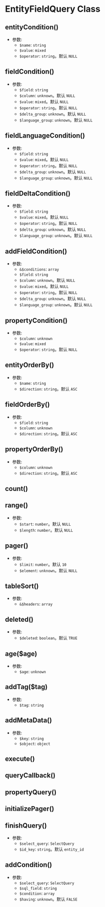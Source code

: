 # EntityFieldQuery Class


## entityCondition()
- 参数:
  - `$name`: `string`
  - `$value`: `mixed`
  - `$operator`: `string`。默认 `NULL`


## fieldCondition()
- 参数:
  - `$field`: `string`
  - `$column`: `unknown`。默认 `NULL`
  - `$value`: `mixed`。默认 `NULL`
  - `$operator`: `string`。默认 `NULL`
  - `$delta_group`: `unknown`。默认 `NULL`
  - `$language_group`: `unknown`。默认 `NULL`


## fieldLanguageCondition()
- 参数:
  - `$field`: `string`
  - `$value`: `mixed`。默认 `NULL`
  - `$operator`: `string`。默认 `NULL`
  - `$delta_group`: `unknown`。默认 `NULL`
  - `$language_group`: `unknown`。默认 `NULL`


## fieldDeltaCondition()
- 参数:
  - `$field`: `string`
  - `$value`: `mixed`。默认 `NULL`
  - `$operator`: `string`。默认 `NULL`
  - `$delta_group`: `unknown`。默认 `NULL`
  - `$language_group`: `unknown`。默认 `NULL`


## addFieldCondition()
- 参数:
  - `&$conditions`: `array`
  - `$field`: `string`
  - `$column`: `unknown`。默认 `NULL`
  - `$value`: `mixed`。默认 `NULL`
  - `$operator`: `string`。默认 `NULL`
  - `$delta_group`: `unknown`。默认 `NULL`
  - `$language_group`: `unknown`。默认 `NULL`


## propertyCondition()
- 参数:
  - `$column`: `unknown`
  - `$value`: `mixed`
  - `$operator`: `string`。默认 `NULL`


## entityOrderBy()
- 参数:
  - `$name`: `string`
  - `$direction`: `string`。默认 `ASC`


## fieldOrderBy()
- 参数:
  - `$field`: `string`
  - `$column`: `unknown`
  - `$direction`: `string`。默认 `ASC`


## propertyOrderBy()
- 参数:
  - `$column`: `unknown`
  - `$direction`: `string`。默认 `ASC`


## count()


## range()
- 参数:
  - `$start`: `number`。默认 `NULL`
  - `$length`: `number`。默认 `NULL`


## pager()
- 参数:
  - `$limit`: `number`。默认 `10`
  - `$element`: `unknown`。默认 `NULL`


## tableSort()
- 参数:
  - `&$headers`: `array`


## deleted()
- 参数:
  - `$deleted`: `boolean`。默认 `TRUE`


## age($age)
- 参数:
  - `$age`: `unknown`


## addTag($tag)
- 参数:
  - `$tag`: `string`


## addMetaData()
- 参数:
  - `$key`: `string`
  - `$object`: `object`


## execute()


## queryCallback()


## propertyQuery()


## initializePager()


## finishQuery()
- 参数:
  - `$select_query`: `SelectQuery`
  - `$id_key`: `string`。默认 `entity_id`


## addCondition()
- 参数:
  - `$select_query`: `SelectQuery`
  - `$sql_field`: `string`
  - `$condition`: `array`
  - `$having`: `unknown`。默认 `FALSE`










